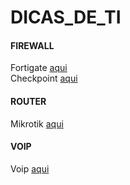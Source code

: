 # DICAS_DE_TI

#### FIREWALL  
Fortigate [aqui](https://github.com/piresand/DICAS_DE_TI/tree/main/FIREWALL/FORTIGATE)     
Checkpoint [aqui](https://github.com/piresand/DICAS_DE_TI/tree/main/FIREWALL/CHECKPOINT)   
#### ROUTER     
Mikrotik [aqui](https://github.com/piresand/DICAS_DE_TI/blob/main/ROUTER/comandos_mikrotik.md)     
#### VOIP   
Voip [aqui](https://github.com/piresand/DICAS_DE_TI/tree/main/VOIP)   